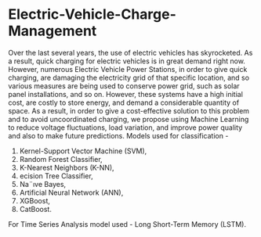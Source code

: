 # Electric-Vehicle-Charge-Management
Over the last several years, the use of electric vehicles has skyrocketed.
As a result, quick charging for electric vehicles is in great demand right now.
However, numerous Electric Vehicle Power Stations, in order to give quick charging, are damaging the electricity grid of that specific location, and so various measures are being used to conserve power grid, such as solar panel installations, and so on.
However, these systems have a high initial cost, are costly to store energy, and demand a considerable quantity of space.
As a result, in order to give a cost-effective solution to this problem and to avoid uncoordinated charging, we propose using Machine Learning to reduce voltage fluctuations, load variation, and improve power quality and also to make future predictions.
Models used for classification -
1. Kernel-Support Vector Machine (SVM), 
2. Random Forest Classifier,
3. K-Nearest Neighbors (K-NN), 
4. ecision Tree Classifier, 
5. Na¨ıve Bayes, 
6. Artificial Neural Network (ANN),  
7. XGBoost,
8. CatBoost.

For Time Series Analysis model used -
Long Short-Term Memory (LSTM).
